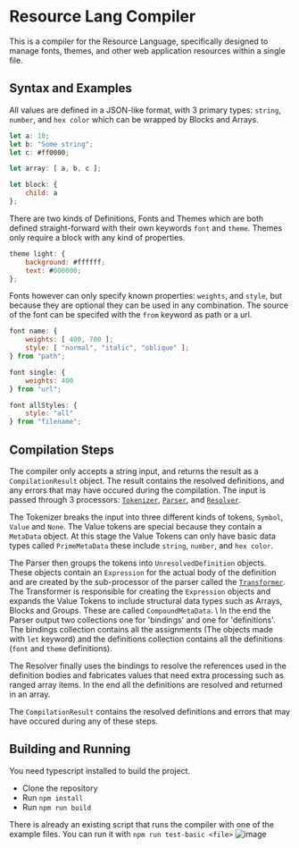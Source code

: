 # Resource Lang Compiler

This is a compiler for the Resource Language, specifically designed to manage fonts, themes, and other web application resources within a single file.

## Syntax and Examples

All values are defined in a JSON-like format, with 3 primary types: `string`, `number`, and `hex color` which can be wrapped by Blocks and Arrays.

```js
let a: 10;
let b: "Some string";
let c: #ff0000;

let array: [ a, b, c ];

let block: {
    child: a
};
```

There are two kinds of Definitions, Fonts and Themes which are both defined straight-forward with their own keywords `font` and `theme`. Themes only require a block with any kind of properties.

```js
theme light: {
    background: #ffffff;
    text: #000000;
};
```

Fonts however can only specify known properties: `weights`, and `style`, but because they are optional they can be used in any combination. The source of the font can be specifed with the `from` keyword as path or a url.


```js
font name: {
    weights: [ 400, 700 ];
    style: [ "normal", "italic", "oblique" ];
} from "path";
```

```js
font single: {
    weights: 400
} from "url";
```

```js
font allStyles: {
    style: "all"
} from "filename";
```

## Compilation Steps

The compiler only accepts a string input, and returns the result as a `CompilationResult` object. The result contains the resolved definitions, and any errors that may have occured during the compilation. The input is passed through 3 processors: [`Tokenizer`](src/core/processors/tokenizer.ts), [`Parser`](src/core/processors/parser.ts), and [`Resolver`](src/core/processors/resolver.ts).

The Tokenizer breaks the input into three different kinds of tokens, `Symbol`, `Value` and `None`. The Value tokens are special because they contain a `MetaData` object. At this stage the Value Tokens can only have basic data types called `PrimeMetaData` these include `string`, `number`, and `hex color`. 

The Parser then groups the tokens into `UnresolvedDefinition` objects. These objects contain an `Expression` for the actual body of the definition and are created by the sub-processor of the parser called the [`Transformer`](src/core/processors/transformer.ts). The Transformer is responsible for creating the `Expression` objects and expands the Value Tokens to include structural data types such as Arrays, Blocks and Groups. These are called `CompoundMetaData`. \ 
In the end the Parser output two collections one for 'bindings' and one for 'definitions'. The bindings collection contains all the assignments (The objects made with `let` keyword) and the definitions collection contains all the definitions (`font` and `theme` definitions).

The Resolver finally uses the bindings to resolve the references used in the definition bodies and fabricates values that need extra processing such as ranged array items. In the end all the definitions are resolved and returned in an array.

The `CompilationResult` contains the resolved definitions and errors that may have occured during any of these steps.

## Building and Running

You need typescript installed to build the project.

- Clone the repository
- Run `npm install`
- Run `npm run build`

There is already an existing script that runs the compiler with one of the example files. You can run it with `npm run test-basic <file>`
![image](https://github.com/user-attachments/assets/52c5ba2b-bea7-4dad-bb5a-d7bcf743e68a)

